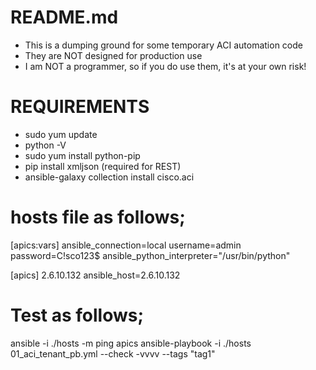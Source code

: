 # README.md
- This is a dumping ground for some temporary ACI automation code
- They are NOT designed for production use
- I am NOT a programmer, so if you do use them, it's at your own risk!

# REQUIREMENTS
- sudo yum update
- python -V
- sudo yum install python-pip
- pip install xmljson (required for REST)
- ansible-galaxy collection install cisco.aci

# hosts file as follows;
[apics:vars]
ansible_connection=local
username=admin
password=C!sco123$
ansible_python_interpreter="/usr/bin/python"

[apics]
2.6.10.132 ansible_host=2.6.10.132

# Test as follows;
ansible -i ./hosts -m ping apics
ansible-playbook -i ./hosts 01_aci_tenant_pb.yml --check -vvvv --tags "tag1"
